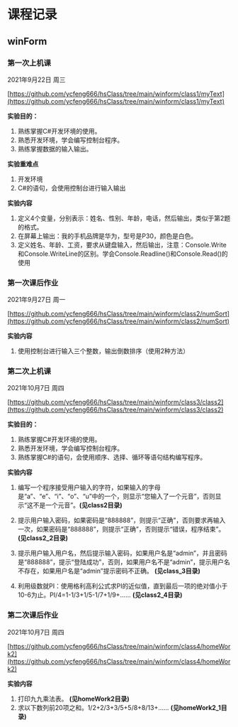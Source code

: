 # 课程记录
## winForm
### 第一次上机课
2021年9月22日 周三

[https://github.com/ycfeng666/hsClass/tree/main/winform/class1/myText](https://github.com/ycfeng666/hsClass/tree/main/winform/class1/myText)

**实验目的：**
1. 熟练掌握C#开发环境的使用。
1. 熟悉开发环境，学会编写控制台程序。
1. 熟练掌握数据的输入输出。

**实验重难点**
1. 开发环境
1. C#的语句，会使用控制台进行输入输出

**实验内容**
1. 定义4个变量，分别表示：姓名、性别、年龄，电话，然后输出，类似于第2题的格式。
1. 在屏幕上输出：我的手机品牌是华为，型号是P30，颜色是白色。
1. 定义姓名、年龄、工资，要求从键盘输入，然后输出，注意：Console.Write和Console.WriteLine的区别。学会Console.Readline()和Console.Read()的使用

### 第一次课后作业
2021年9月27日 周一

[https://github.com/ycfeng666/hsClass/tree/main/winform/class2/numSort](https://github.com/ycfeng666/hsClass/tree/main/winform/class2/numSort)

**实验内容**
1. 使用控制台进行输入三个整数，输出倒数排序（使用2种方法）

### 第二次上机课
2021年10月7日 周四

[https://github.com/ycfeng666/hsClass/tree/main/winform/class3/class2](https://github.com/ycfeng666/hsClass/tree/main/winform/class3/class2)

**实验目的：**
1. 熟练掌握C#开发环境的使用。
1. 熟悉开发环境，学会编写控制台程序。
1. 熟练掌握C#的语句，会使用顺序、选择、循环等语句结构编写程序。

**实验内容**
1. 编写一个程序接受用户输入的字符，如果输入的字母是“a”、“e”、“i”、“o”、“u”中的一个，则显示“您输入了一个元音”，否则显示“这不是一个元音”。**(见class2目录)**

1. 提示用户输入密码，如果密码是“888888”，则提示“正确”，否则要求再输入一次，如果密码是“888888”，则提示“正确”，否则提示“错误，程序结束”。 **(见class2_2目录)**

1. 提示用户输入用户名，然后提示输入密码，如果用户名是“admin”，并且密码是“888888”，提示“登陆成功”，否则，如果用户名不是“admin”，提示用户名不存在，如果用户名是“admin”提示密码不正确。 **(见class_3目录)**

1. 利用级数就PI：使用格利高利公式求PI的近似值，直到最后一项的绝对值小于10-6为止。PI/4=1-1/3+1/5-1/7+1/9+…… **(见class2_4目录)**

### 第二次课后作业
2021年10月7日 周四

[https://github.com/ycfeng666/hsClass/tree/main/winform/class4/homeWork2](https://github.com/ycfeng666/hsClass/tree/main/winform/class4/homeWork2)

**实验内容**
1. 打印九九乘法表。  **(见homeWork2目录)**
1. 求以下数列前20项之和。1/2+2/3+3/5+5/8+8/13+…… **(见homeWork2_1目录)**

